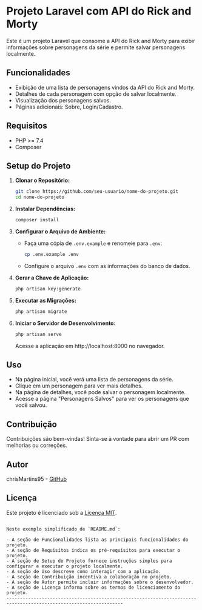 # Projeto Laravel com API do Rick and Morty

Este é um projeto Laravel que consome a API do Rick and Morty para exibir informações sobre personagens da série e permite salvar personagens localmente.

## Funcionalidades

- Exibição de uma lista de personagens vindos da API do Rick and Morty.
- Detalhes de cada personagem com opção de salvar localmente.
- Visualização dos personagens salvos.
- Páginas adicionais: Sobre, Login/Cadastro.

## Requisitos

- PHP >= 7.4
- Composer

## Setup do Projeto

1. **Clonar o Repositório:**

   ```bash
   git clone https://github.com/seu-usuario/nome-do-projeto.git
   cd nome-do-projeto
   ```

2. **Instalar Dependências:**

   ```bash
   composer install
   ```

3. **Configurar o Arquivo de Ambiente:**

   - Faça uma cópia de `.env.example` e renomeie para `.env`:

     ```bash
     cp .env.example .env
     ```

   - Configure o arquivo `.env` com as informações do banco de dados.

4. **Gerar a Chave de Aplicação:**

   ```bash
   php artisan key:generate
   ```

5. **Executar as Migrações:**

   ```bash
   php artisan migrate
   ```

6. **Iniciar o Servidor de Desenvolvimento:**

   ```bash
   php artisan serve
   ```

   Acesse a aplicação em http://localhost:8000 no navegador.

## Uso

- Na página inicial, você verá uma lista de personagens da série.
- Clique em um personagem para ver mais detalhes.
- Na página de detalhes, você pode salvar o personagem localmente.
- Acesse a página "Personagens Salvos" para ver os personagens que você salvou.

## Contribuição

Contribuições são bem-vindas! Sinta-se à vontade para abrir um PR com melhorias ou correções.

## Autor

chrisMartins95 - [GitHub]([https://github.com/seu-usuario](https://github.com/chrisMartins95))

## Licença

Este projeto é licenciado sob a [Licença MIT](LICENSE).
```

Neste exemplo simplificado de `README.md`:

- A seção de Funcionalidades lista as principais funcionalidades do projeto.
- A seção de Requisitos indica os pré-requisitos para executar o projeto.
- A seção de Setup do Projeto fornece instruções simples para configurar e executar o projeto localmente.
- A seção de Uso descreve como interagir com a aplicação.
- A seção de Contribuição incentiva a colaboração no projeto.
- A seção de Autor permite incluir informações sobre o desenvolvedor.
- A seção de Licença informa sobre os termos de licenciamento do projeto.
-----------------------------------------------------------------------------------------------------------------
